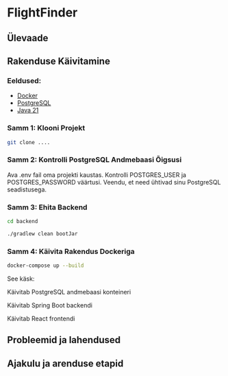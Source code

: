 # FlightFinder

## Ülevaade


## Rakenduse Käivitamine
### Eeldused:
- [Docker](https://docs.docker.com/desktop/setup/install/windows-install/)
- [PostgreSQL](https://www.postgresql.org/)
- [Java 21](https://www.oracle.com/ee/java/technologies/downloads/#java21)


### Samm 1: Klooni Projekt
```sh
git clone ....
```

### Samm 2: Kontrolli PostgreSQL Andmebaasi Õigsusi
Ava .env fail oma projekti kaustas.
Kontrolli POSTGRES_USER ja POSTGRES_PASSWORD väärtusi.
Veendu, et need ühtivad sinu PostgreSQL seadistusega.

### Samm 3: Ehita Backend

```sh
cd backend
```

```sh
./gradlew clean bootJar
```

### Samm 4: Käivita Rakendus Dockeriga

```sh
docker-compose up --build
```
See käsk:

Käivitab PostgreSQL andmebaasi konteineri

Käivitab Spring Boot backendi

Käivitab React frontendi

## Probleemid ja lahendused


## Ajakulu ja arenduse etapid

